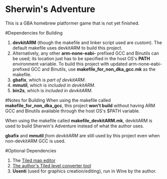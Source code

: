 Sherwin's Adventure
===================

This is a GBA homebrew platformer game that is not yet finished.

#Dependencies for Building
1.  **devkitARM** (though the makefile and linker script used are
*custom*). The default makefile uses devkitARM to build this project.
  1.  Alternatively, any other **arm-none-eabi-** prefixed GCC and Binutils
  can be used; its location just has to be specified in the host OS's
  **PATH** environment variable.  To build this project with updated
  arm-none-eabi- prefixed GCC and Binutils, use
  **makefile_for_non_dka_gcc.mk** as the makefile.
2.  **gbafix**, which is *part of devkitARM*.
3.  **mmutil**, which is *included in devkitARM*.
4.  **bin2s**, which is *included in devkitARM*.


#Notes for Building
When using the makefile called **makefile_for_non_dka_gcc**, this project
**won't build** without having ARM GCC and Binutils available through the
host OS's $PATH variable.

When using the makefile called **makefile_devkitARM.mk**, devkitARM is used
to build Sherwin's Adventure instead of what the author uses.

**gbafix** and **mmutil** *from devkitARM* are still used by this project
even when non-devkitARM GCC is used.

#Optional Dependencies
1.  The [Tiled map editor](https://github.com/bjorn/tiled)
2.  [The author's Tiled level converter tool](https://github.com/fl4shk/tiled_level_converter)
3.  **Usenti** (used for graphics creation/editing), run in Wine by the author.

